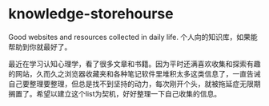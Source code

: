 # knowledge-storehourse
Good websites and resources collected in daily life.
个人向的知识库，如果能帮助到你就最好了。

最近在学习认知心理学，看了很多文章和书籍。因为平时还满喜欢收集和探索有趣的网站，久而久之浏览器收藏夹和各种笔记软件里堆积太多这类信息了，一直告诫自己要整理要整理，但总是找不到坚持的动力，每次刚开个头，就被拖延症无限期搁置了。希望以建立这个list为契机，好好整理一下自己收集的信息。
